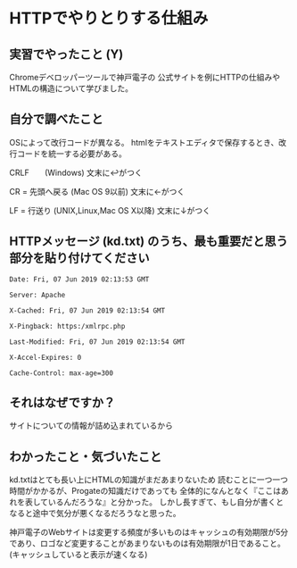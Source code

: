 # HTTPでやりとりする仕組み

<!-- Markdown記法のヒント

コード記法（1行の中に埋めたい場合）

`code`

コードブロック記法（複数行）

```
print('a')
print('b')
```

-->

## 実習でやったこと (Y)

Chromeデベロッパーツールで神戸電子の
公式サイトを例にHTTPの仕組みや
HTMLの構造について学びました。

## 自分で調べたこと

OSによって改行コードが異なる。
htmlをテキストエディタで保存するとき、改行コードを統一する必要がある。

CRLF　　(Windows)
文末に↩がつく

CR = 先頭へ戻る (Mac OS 9以前)
文末に←がつく

LF = 行送り (UNIX,Linux,Mac OS X以降)
文末に↓がつく


## HTTPメッセージ (kd.txt) のうち、最も重要だと思う部分を貼り付けてください

```
Date: Fri, 07 Jun 2019 02:13:53 GMT

Server: Apache

X-Cached: Fri, 07 Jun 2019 02:13:54 GMT

X-Pingback: https:/xmlrpc.php

Last-Modified: Fri, 07 Jun 2019 02:13:54 GMT

X-Accel-Expires: 0

Cache-Control: max-age=300
```

## それはなぜですか？
サイトについての情報が詰め込まれているから

## わかったこと・気づいたこと

kd.txtはとても長い上にHTMLの知識がまだあまりないため
読むことに一つ一つ時間がかかるが、Progateの知識だけであっても
全体的になんとなく『ここはあれを表しているんだろうな』と分かった。
しかし長すぎて、もし自分が書くとなると途中で気分が悪くなるだろうなと思った。

神戸電子のWebサイトは変更する頻度が多いものはキャッシュの有効期限が5分であり、ロゴなど変更することがあまりないものは有効期限が1日であること。
(キャッシュしていると表示が速くなる)
